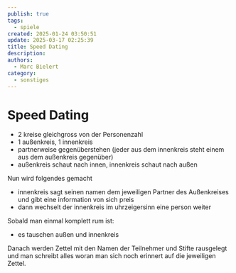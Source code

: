 ```yaml
---
publish: true
tags:
  - spiele
created: 2025-01-24 03:50:51
update: 2025-03-17 02:25:39
title: Speed Dating
description: 
authors:
  - Marc Bielert
category:
  - sonstiges
---
```


#  Speed Dating

- 2 kreise gleichgross von der Personenzahl
- 1 außenkreis, 1 innenkreis
- partnerweise gegenüberstehen (jeder aus dem innenkreis steht einem aus dem außenkreis gegenüber)
- außenkreis schaut nach innen, innenkreis schaut nach außen

Nun wird folgendes gemacht
- innenkreis sagt seinen namen dem jeweiligen Partner des Außenkreises und gibt eine information von sich preis
- dann wechselt der innenkreis im uhrzeigersinn eine person weiter

Sobald man einmal komplett rum ist:
- es tauschen außen und innenkreis

Danach werden Zettel mit den Namen der Teilnehmer und Stifte rausgelegt und man schreibt alles woran man sich noch erinnert auf die jeweiligen Zettel.

